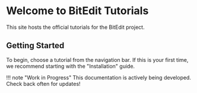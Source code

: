 # Welcome to BitEdit Tutorials

This site hosts the official tutorials for the BitEdit project.

## Getting Started

To begin, choose a tutorial from the navigation bar. If this is your first time, we recommend starting with the "Installation" guide.

!!! note "Work in Progress"
    This documentation is actively being developed. Check back often for updates!
